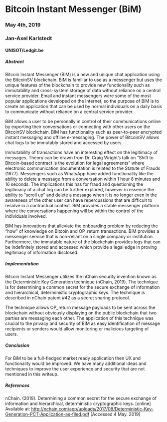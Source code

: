 # Bitcoin Instant Messenger (BiM)
### May 4th, 2019
### Jan-Axel Karlstedt
#### UNISOT/Ledgit.be


##### Abstract

Bitcoin Instant Messenger (BiM) is a new and unique chat application using the BitcoinSV blockchain. BiM is familiar to use as a messenger but uses the unique features of the blockchain to provide new functionality such as immutability and cross-system storage of data without reliance on a central service provider. Email and instant messengers were some of the most popular applications developed on the Internet, so the purpose of BiM is to create an application that can be used by normal individuals on a daily basis to communicate without reliance on a central service provider.

BiM allows a user to be personally in control of their communications online by exporting their conversations or connecting with other users on the BitcoinSV blockchain. BIM has functionality such as peer-to-peer encrypted instant messaging and offline e-messaging. The power of BitcoinSV allows chat logs to be immutably stored and accessed by users. 

Immutability of transactions have an interesting effect on the legitimacy of messages. Theory can be drawn from Dr. Craig Wright’s talk on “Shift to Bitcoin-based contract is the evolution for legal agreements” where electronic communication documentation is related to the Statute of Frauds (1677). Messengers such as WhatsApp have added functionality like the ability to delete a message from a conversation within 1 hour 8 minutes and 16 seconds. The implications this has for fraud and questioning the legitimacy of a chat log can be further explored, however in essence the ability to “scroll up” and delete a message when it is no longer even in the awareness of the other user can have repercussions that are difficult to resolve in a contractual context. BiM provides a stable messenger platform where the conversations happening will be within the control of the individuals involved.

BiM has innovations that alleviate the onboarding problem by reducing the “how” of knowledge on Bitcoin and OP_return transactions. BiM provides a messenger service that is non-reliant on a single company or institution. Furthermore, the immutable nature of the blockchain provides logs that can be indefinitely stored and accessed which provide a legal edge in proving legitimacy of information disclosed.

##### Implementation

Bitcoin Instant Messenger utilizes the nChain security invention known as the Deterministic Key Generation technique (nChain, 2019). The technique is for determining a common secret for the secure exchange of information and hierarchical, deterministic cryptographic keys. The technique is described in nChain patent #42 as a secret sharing protocol.

The technique allows OP_return message payloads to be sent across the blockchain without obviously displaying on the public blockchain that two parties are messaging each other. The application of this technique was crucial to the privacy and security of BiM as easy identification of message recipients or senders would allow monitoring or malicious targeting of users.
	
##### Conclusion

For BiM to be a full-fledged market ready application then UX and functionality would be improved. We have many additional ideas and techniques to improve the user experience and security that are not mentioned in this writeup.


##### References

nChain. (2019). Determining a common secret for the secure exchange of information and hierarchical, deterministic cryptographic keys. [online] Available at: http://nchain.com/app/uploads/2017/08/Deterministic-Key-Generation-PCT-Application-as-filed.pdf [Accessed 4 May. 2019]



